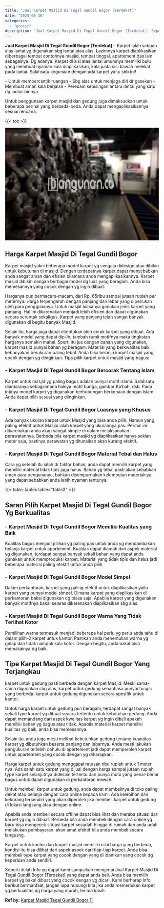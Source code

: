 ```yaml
---
title: "Jual Karpet Masjid Di Tegal Gundil Bogor [Terdekat]"
date: "2024-05-16"
categories: 
  - "grosir"
description: "Jual Karpet Masjid Di Tegal Gundil Bogor [Terdekat]. Seperti itulah Info yg dapat kami sampaikan mengenai Jual Karpet Masjid Di Tegal Gundil Bogor [Terdekat..."
---
```


**Jual Karpet Masjid Di Tegal Gundil Bogor \[Terdekat\]** – Karpet ialah sebuah alas lantai yg digunakan sbg lantai atau alas. Lazimnya karpet diaplikasikan diberbagai tempat contohnya masjid, tempat tinggal, apartement dan lain sebagainya. Dg adanya. Karpet di sisi atas lantai umumnya memiliki bulu yang membuat nyaman kala diaplikasikan, kala pada sisi bawah melekat pada lantai. Salahsatu kegunaan dengan ada karpet yaitu sbb ini!

\- Untuk mempercantik ruangan - Sbg alas untuk menjaga diri dr gesekan - Membuat aman kala berjalan - Peredam kebisingan antara lantai yang satu dg lantai lainnya.

Untuk penggunaan karpet masjid dan gedung juga dimaksudkan untuk beberapa perihal yang berbeda-beda. Anda dapat mengaplikasikannya sesuai rencana.

{{< toc >}}

![](/images/grosir-karpet-murah-01.png)

## Harga Karpet Masjid Di Tegal Gundil Bogor

Karpet masjid yakni beberapa model karpet yg sengaja didesign atau dibikin untuk kebutuhan di masjid. Dengan terdapatnya karpet dapat menyebabkan anda sangat aman dan efisien bilamana anda mengaplikasikannya. Karpet masjid dibikin dengan berbagai model dg luas yang beragam. Anda bisa memesannya yang cocok dengan yg ingin dibuat.

Harganya pun bermacam-macam, dari Rp. 65ribu sampai jutaan rupiah per meternya. Harga terpengaruh dengan panjang dan lebar yang diperlukan oleh para penggunanya. Untuk masjid biasanya gunakan jenis karpet yang panjang. Hal ini dikarenakan menjadi lebih efisien dan dapat digunakan secara serentak sekaligus. Karpet yang panjang telah sangat banyak digunakan di begitu banyak Masjid.

Selain itu, harga juga dapat ditentukan oleh corak karpet yang dibuat. Ada banyak model yang dapat dipilih, tambah rumit motifnya maka tingkatan harganya semakin mahal. Sperti itu jua dengan bahan yang digunakan, karpet masjid punyai bahan yg beragam. Material yang berkwalitas baik kebanyakan berukuran paling tebal. Anda bisa belanja karpet masjid yang cocok dengan yg diinginkan. Tips pilih karpet untuk masjid yang bagus:

### \- Karpet Masjid Di Tegal Gundil Bogor Bercorak Tentang Islam

Karpet untuk masjid yg paling bagus adalah punyai motif islami. Salahsatu diantaranya sebagaimana halnya motif bunga, gambar Ka’bah, dsb. Pada intinya model karpet yg digunakan berhubungan berkenaan dengan Islam. Anda dapat pilih sesuai yang diinginkan.

### \- Karpet Masjid Di Tegal Gundil Bogor Luasnya yang Khusus

Ada banyak ukuran karpet untuk Masjid yang bisa anda pilih. Namun yang paling efektif untuk Masjid ialah karpet yang ukurannya pas. Perihal ini dikarenakan anda akan sangat simple di dalam melaksanakan perawatannya. Berbeda bila karpet masjid yg diaplikasikan hanya sekian meter saja, pastinya perawatan yg ditunaikan akan kurang efektif.

### \- Karpet Masjid Di Tegal Gundil Bogor Material Tebal dan Halus

Cara yg setelah itu ialah dr faktor bahan, anda dapat memilih karpet yang memiliki material tidak tipis juga halus. Bahan yg tebal pasti akan sebabkan aman para pengunanya, bahkan disempurnakan kelembutan materialnya yang dapat sebabkan anda lebih nyaman tentunya.

{{< table-tables table="table2" >}}

## Saran Pilih Karpet Masjid Di Tegal Gundil Bogor Yg Berkualitas

### \- Karpet Masjid Di Tegal Gundil Bogor Memiliki Kualitas yang Baik

Kualitas bagus menjadi pilihan yg paling pas untuk anda yg mendambakan belanja karpet untuk apartement. Kualitas dapat diamati dari aspek material yg digunakan, terdapat sangat banyak sekali bahan yang dapat anda gunakan untuk memproduksi karpet. Material yang tidak tipis dan halus jadi beberapa material paling efektif untuk anda pilih.

### \- Karpet Masjid Di Tegal Gundil Bogor Model Simpel

Dalam perkantoran, karpet yang paling efektif untuk diaplikasikan yaitu karpet yang punyai model simpel. Dimana karpet yang diaplikasikan di perkantoran bakal digunakan dg biasa saja. Apabila karpet yang digunakan banyak motifnya bakal selaras dikarenakan diaplikasikan sbg alas.

### \- Karpet Masjid Di Tegal Gundil Bogor Warna Yang Tidak Terlihat Kotor

Pemilihan warna termasuk menjadi beberapa hal perlu yg perlu anda tahu di dalam pilih-2 karpet untuk kantor. Pastikan anda menentukan warna yg gelap dan tidak nampak kala kotor. Dengan begitu, anda bakal bisa memakainya dg baik.

## Tipe Karpet Masjid Di Tegal Gundil Bogor Yang Terjangkau

karpet untuk gedung pasti berbeda dengan karpet Masjid. Meski sama-sama digunakan sbg alas, karpet untuk gedung senantiasa punyai fungsi yang berbeda. karpet untuk gedung digunakan secara spesifik untuk kantor.

Untuk harga karpet untuk gedung pun beragam, terdapat sangat banyak sekali type karpet yg dibuat secara tertentu untuk kebutuhan gedung. Anda dapat memandang dari aspek kwalitas karpet yg ingin dibeli apakah memiliki bahan yg bagus atau tidak. Apabila material karpet memiliki kualitas yg baik, anda bisa memesannya.

Selain itu, anda juga mesti melihat kebutuhkan gedung tentang kuantitas karpet yg dibutuhkan beserta panjang dan lebarnya. Anda mesti lakukan pengukuran terlebih dahulu di apartement jadi dapat memperoleh karpet untuk apartement yang cocok dengan yg diharapkan.

Harga karpet untuk gedung menggapai ratusan ribu rupiah untuk 1 meter nya. Ada salah satu karpet yang dijual dengan harga sampai jutaan rupiah, type karpet selanjutnya didesain tertentu dan punya mutu yang benar-benar bagus untuk dapat digunakan di perkantoran mewah.

Untuk membeli karpet untuk gedung, anda dapat membelinya di toko paling dekat atau belanja dengan cara online kepada kami. Ada kelebihan dan kekurang tersendiri yang akan diperoleh jika membeli karpet untuk gedung di lokasi langsung atau dengan online.

Apabila anda membeli secara offline dapat bisa lihat dan meraba situasi dari karpet yg ingin dibuat. Berbeda bila anda membeli dengan cara online yg baru bisa mengecek situasi karpet sesudah hingga di rumah dan anda udah melakukan pembayaran. akan amat efektif bila anda membeli secara langusng.

Karpet untuk kantor dan karpet masjid memiliki nilai harga yang berbeda, kondisi itu bisa dilihat dari aspek aspek dari tiap-tiap karpet. Anda bisa membeli type karpet yang cocok dengan yang di idamkan yang cocok dg keperluan anda sendiri.

Seperti itulah Info yg dapat kami sampaikan mengenai Jual Karpet Masjid Di Tegal Gundil Bogor \[Terdekat\] yang dapat anda beli. Anda bisa memilih karpet yg bakal dibuat yang cocok dengan yg dicari. Kami berharap Info berikut bermanfaat, jangan lupa hubungi kita jika anda memerlukan karpet yg berkualitas dg harga yang murah, terima kasih.

**Ref by:**  [Karpet Masjid Tegal Gundil Bogor []](https://id.wikipedia.org/wiki/Karpet)
